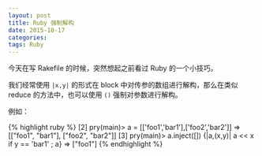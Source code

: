 ```yaml
---
layout: post
title: Ruby 强制解构
date: 2015-10-17
categories:
tags: Ruby
---
```


今天在写 Rakefile 的时候，突然想起之前看过 Ruby 的一个小技巧。

我们经常使用 `|x,y|` 的形式在 block 中对传参的数组进行解构，那么在类似 reduce 的方法中，也可以使用 `()` 强制对参数进行解构。

例如：

{% highlight ruby %}
[2] pry(main)> a = [['foo1','bar1'],['foo2','bar2']]
=> [["foo1", "bar1"], ["foo2", "bar2"]]
[3] pry(main)> a.inject([]) {|a,(x,y)| a << x if y == 'bar1' ; a}
=> ["foo1"]
{% endhighlight %}

